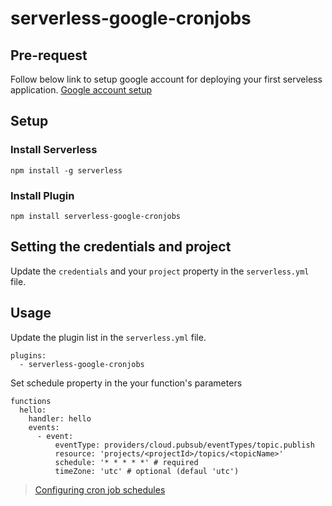# serverless-google-cronjobs

## Pre-request
Follow below link to setup google account for deploying your first serveless application. [Google account setup](https://www.serverless.com/framework/docs/providers/google/guide/credentials/)

## Setup

### Install Serverless
```
npm install -g serverless
```
### Install Plugin
```
npm install serverless-google-cronjobs
```

## Setting the credentials and project
Update the ``credentials`` and your ``project`` property in the ``serverless.yml`` file.

## Usage

Update the plugin list in the ``serverless.yml`` file.
```
plugins:
  - serverless-google-cronjobs
```
Set schedule property in the your function's parameters
```
functions
  hello:
    handler: hello
    events:
      - event:
          eventType: providers/cloud.pubsub/eventTypes/topic.publish
          resource: 'projects/<projectId>/topics/<topicName>'
          schedule: '* * * * *' # required
          timeZone: 'utc' # optional (defaul 'utc')
```
>[Configuring cron job schedules](https://cloud.google.com/scheduler/docs/configuring/cron-job-schedules)
